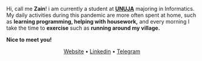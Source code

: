 Hi, call me <b>Zain</b>! i am currently a student at <b>[UNUJA](https://www.unuja.ac.id/)</b> majoring in Informatics. My daily activities during this pandemic are more often spent at home, such as <b>learning programming, helping with housework,</b> and every morning I take the time to <b>exercise</b> such as <b>running around my village.</b>

<b>Nice to meet you!</b>

<p align="center">
<!-- <h3>Links</h3>
<img src="https://gpvc.arturio.dev/sw-yx" alt="Profile views">•  -->
<a href="https://zaiinhs.github.io/">Website</a> • 
<a href="https://www.linkedin.com/in/zaiinhs/">Linkedin</a> • 
<a href="https://t.me/zaiinhs">Telegram</a>
    <!-- **[Website](https://zaiinhs.github.io/)** 
**[Linkedin](https://www.linkedin.com/in/zaiinhs/)** -->
</p>

<!-- ### Spotify Playing 🎧 -->

<!-- [<img src="https://zainal-spotify.vercel.app/api/spotify-playing" alt="Zainal Abidin Spotify Playing" width="350" />](https://open.spotify.com/user/31swkhhtsmqk36dvl7wvx2svtwqi) -->
